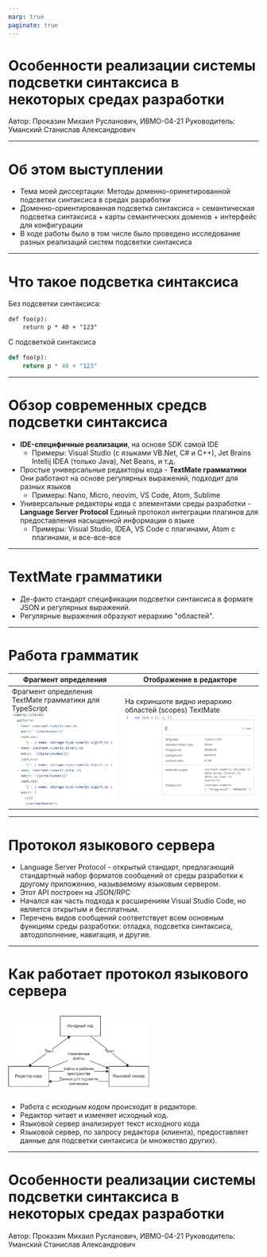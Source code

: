 ```yaml
---
marp: true
paginate: true
---
```


# Особенности реализации системы подсветки синтаксиса в некоторых средах разработки

Автор: Проказин Михаил Русланович, ИВМО-04-21
Руководитель: Уманский Станислав Александрович

---

# Об этом выступлении

- Тема моей диссертации: Методы доменно-оринетированной подсветки синтаксиса в средах разработки
- Доменно-ориентированная подсветка синтаксиса = семантическая подсветка синтаксиса + карты семантических доменов + интерфейс для конфигурации
- В ходе работы было в том числе было проведено исследование разных реализаций систем подсветки синтаксиса

---

# Что такое подсветка синтаксиса


Без подсветки синтаксиса:
```
def foo(p):
    return p * 40 + "123"
```
С подсветкой синтаксиса
```python
def foo(p):
    return p * 40 + "123"
```

---

# Обзор современных средсв подсветки синтаксиса
- __IDE-специфичные реализации__, на основе SDK самой IDE
    - Примеры: Visual Studio (с языками VB.Net, C# и C++), Jet Brains Intellij IDEA (только Java), Net Beans, и т.д.
- Простые универсальные редакторы кода - __TextMate грамматики__
  Они работают на основе регулярных выражений, подходит для разных языков
    - Примеры: Nano, Micro, neovim, VS Code, Atom, Sublime
- Универсальные редакторы кода с элементами среды разработки - __Language Server Protocol__
  Единый протокол интеграции плагинов для предоставления насыщенной информации о языке
    - Примеры: Visual Studio, IDEA, VS Code с плагинами, Atom с плагинами, и все-все-все
    
---

# TextMate грамматики

- Де-факто стандарт спецификации подсветки синтаксиса в формате JSON и регулярных выражений.
- Регулярные выражения образуют иерархию "областей".

---

# Работа грамматик

| Фрагмент определения | Отображение в редакторе |
| - | - |
| Фрагмент определения TextMate грамматики для TypeScript <br> ![height:10em](./pictures/textmate-sample.png) | На скриншоте видно иерархию областей (scopes) TextMate <br> ![height:10em](./pictures/textmate-work-sample.png) | 



---

# Протокол языкового сервера

- Language Server Protocol - открытый стандарт, предлагающий стандартный набор форматов сообщений от среды разработки к другому приложению, называемому языковым сервером.
- Этот API построен на JSON/RPC
- Начался как часть подхода к расширениям Visual Studio Code, но является открытым и бесплатным.
- Перечень видов сообщений соответствует всем основным функциям среды разработки: отладка, подсветка синтаксиса, автодополнение, навигация, и другие.

---

# Как работает протокол языкового сервера

<style>
  div.lsp-how-it-works img { 
    width: 20.3em; 
  }
  div.lsp-how-it-works {
    place-content: center;
  }
</style>

<div class="lsp-how-it-works">

![](./pictures/lsp.png)

</div>

- Работа с исходным кодом происходит в редакторе.
- Редактор читает и изменяет исходный код.
- Языковой сервер анализирует текст исходного кода
- Языковой сервер, по запросу редактора (клиента), предоставляет данные для подсветки синтаксиса (и множество других).

---

# Особенности реализации системы подсветки синтаксиса в некоторых средах разработки

Автор: Проказин Михаил Русланович, ИВМО-04-21
Руководитель: Уманский Станислав Александрович
